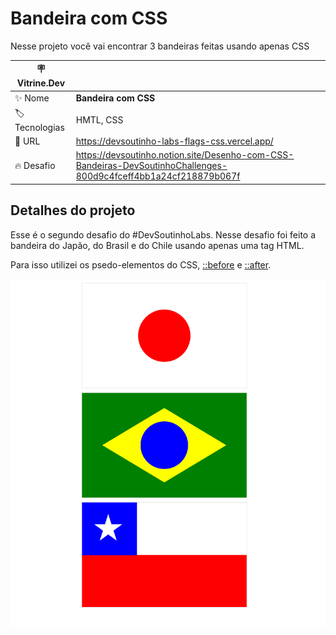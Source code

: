 # Bandeira com CSS

Nesse projeto você vai encontrar 3 bandeiras feitas usando apenas CSS

| :placard: Vitrine.Dev |     |
| -------------  | --- |
| :sparkles: Nome        | **Bandeira com CSS**
| :label: Tecnologias | HMTL, CSS
| :rocket: URL         | https://devsoutinho-labs-flags-css.vercel.app/
| :fire: Desafio     | https://devsoutinho.notion.site/Desenho-com-CSS-Bandeiras-DevSoutinhoChallenges-800d9c4fceff4bb1a24cf218879b067f

<!-- Inserir imagem com a #vitrinedev ao final do link -->

## Detalhes do projeto

Esse é o segundo desafio do #DevSoutinhoLabs. Nesse desafio foi feito a bandeira do Japão, do Brasil e do Chile usando apenas uma tag HTML.

Para isso utilizei os psedo-elementos do CSS, [::before](https://developer.mozilla.org/pt-BR/docs/Web/CSS/::before) e [::after](https://developer.mozilla.org/pt-BR/docs/Web/CSS/::after).

![três bandeiras](./image.png#vitrinedev)